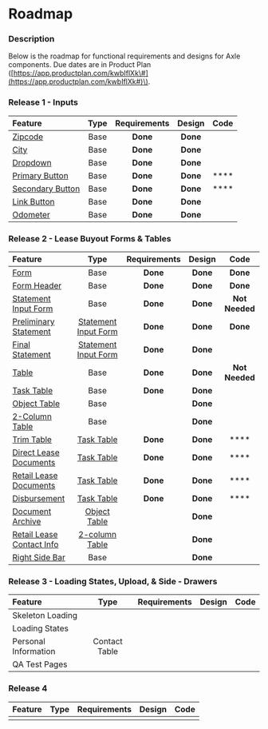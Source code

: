 # Roadmap

### Description

Below is the roadmap for functional requirements and designs for Axle components. Due dates are in Product Plan \([https://app.productplan.com/kwbIflXk\#](https://app.productplan.com/kwbIflXk#)\).

### Release 1 - Inputs

| Feature | Type | Requirements | Design | Code |
| :--- | :---: | :---: | :---: | :---: |
| [Zipcode ](../components/input/zipcode.md) | Base  | **Done** | **Done** |  |
| [City ](../components/input/city.md) | Base  | **Done** | **Done** |  |
| [Dropdown](../components/dropdown.md) | Base  | **Done** | **Done** |  |
| [Primary Button](../components/button/primary-button.md) | Base  | **Done** | **Done** | \*\*\*\* |
| [Secondary Button](../components/button/secondary-button.md) | Base  | **Done** | **Done** | \*\*\*\* |
| [Link Button](../components/button/link-button.md) | Base  | **Done** | **Done** |  |
| [Odometer](../components/input/odometer-mileage.md) | Base  | **Done** | **Done** |  |

### Release 2 - Lease Buyout Forms & Tables

| Feature | Type | Requirements | Design | Code |
| :--- | :---: | :---: | :---: | :---: |
| [Form](../components/form/) | Base  | **Done** | **Done** | **Done** |
| [Form Header](../components/headers/header/) | Base  | **Done** | **Done** | **Done** |
| [Statement Input Form](../components/form/preliminary-and-final-statements.md) | Base | **Done** | **Done** | **Not Needed** |
| [Preliminary Statement](../templates/form-templates/lbo-preliminary-statement.md) | [Statement Input Form](../components/form/preliminary-and-final-statements.md) | **Done** | **Done** | **Done** |
| [Final Statement](../templates/form-templates/final-statement.md) | [Statement Input Form](../components/form/preliminary-and-final-statements.md) | **Done** | **Done** |  |
| [Table](../components/task-tables/) | Base | **Done** | **Done** | **Not Needed** |
| [Task Table](../components/task-tables/task-table.md) | Base | **Done** | **Done** |  |
| [Object Table](../components/task-tables/object-table.md) | Base |  | **Done** |  |
| [2-Column Table](../components/task-tables/contact-table.md) | Base |  | **Done** |  |
| [Trim Table](../templates/table-templates/task-table-templates/trim.md) | [Task Table](../components/task-tables/task-table.md) | **Done** | **Done** | \*\*\*\* |
| [Direct Lease Documents](../templates/table-templates/task-table-templates/direct-lease-documents.md) | [Task Table](../components/task-tables/task-table.md) | **Done** | **Done** | \*\*\*\* |
| [Retail Lease Documents](../templates/table-templates/task-table-templates/retail-lease-documents.md) | [Task Table](../components/task-tables/task-table.md) | **Done** | **Done** | \*\*\*\* |
| [Disbursement](../templates/table-templates/task-table-templates/disbursement.md) | [Task Table](../components/task-tables/task-table.md) | **Done** | **Done** | \*\*\*\* |
| [Document Archive](../templates/table-templates/object-table-templates/archive.md) | [Object Table](../components/task-tables/object-table.md) |  | **Done** |  |
| [Retail Lease Contact Info](../templates/table-templates/2-column-table-templates/retail-lease-contact-info.md) | [2-column Table](../components/task-tables/contact-table.md) |  | **Done** |  |
| [Right Side Bar](../components/right-side-bar.md) | Base |  | **Done** |  |

### Release 3 - Loading States, Upload, & Side - Drawers

| Feature | Type | Requirements | Design | Code |
| :--- | :---: | :---: | :--- | :---: |
| Skeleton Loading |  |  |  |  |
| Loading States |  |  |  |  |
| Personal Information | Contact Table |  |  |  |
| QA Test Pages |  |  |  |  |

### Release 4

| Feature | Type | Requirements | Design | Code |
| :--- | :---: | :---: | :---: | :--- |
|  |  |  |  |  |

